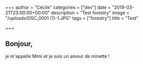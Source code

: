 +++
author = "Cécile"
categories = ["dev"]
date = "2019-03-21T23:00:00+00:00"
description = "Test forestry"
image = "/uploads/DSC_0001 (1)-1.JPG"
tags = ["forestry"]
title = "Test"

+++
## Bonjour, 

je m'appelle Mimi et je suis un amour de minette !